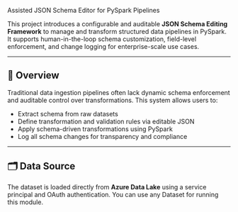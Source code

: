Assisted JSON Schema Editor for PySpark Pipelines

This project introduces a configurable and auditable **JSON Schema Editing Framework** to manage and transform structured data pipelines in PySpark. It supports human-in-the-loop schema customization, field-level enforcement, and change logging for enterprise-scale use cases.

---

## 🚀 Overview

Traditional data ingestion pipelines often lack dynamic schema enforcement and auditable control over transformations. This system allows users to:

- Extract schema from raw datasets
- Define transformation and validation rules via editable JSON
- Apply schema-driven transformations using PySpark
- Log all schema changes for transparency and compliance

---

## 🗂️ Data Source

The dataset is loaded directly from **Azure Data Lake** using a service principal and OAuth authentication. You can use any Dataset for running this module.
